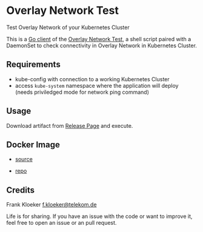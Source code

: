 # Overlay Network Test

Test Overlay Network of your Kubernetes Cluster

This is a [Go client](https://github.com/kubernetes/client-go) of the [Overlay Network Test](https://github.com/mcsps/use-cases/blob/master/README.md#k8s-overlay-network-test), a shell script paired with a DaemonSet to check connectivity in Overlay Network in Kubernetes Cluster.

## Requirements

* kube-config with connection to a working Kubernetes Cluster
* access `kube-system` namespace where the application will deploy (needs priviledged mode for network ping command)

## Usage

Download artifact from [Release Page](https://github.com/eumel8/overlaytest/releases) and execute.

## Docker Image

* [source](https://github.com/mcsps/swiss-army-knife/tree/mcsps)

* [repo](https://mtr.devops.telekom.de/repository/mcsps/swiss-army-knife?tab=tags)


## Credits

Frank Kloeker f.kloeker@telekom.de

Life is for sharing. If you have an issue with the code or want to improve it, feel free to open an issue or an pull request.
